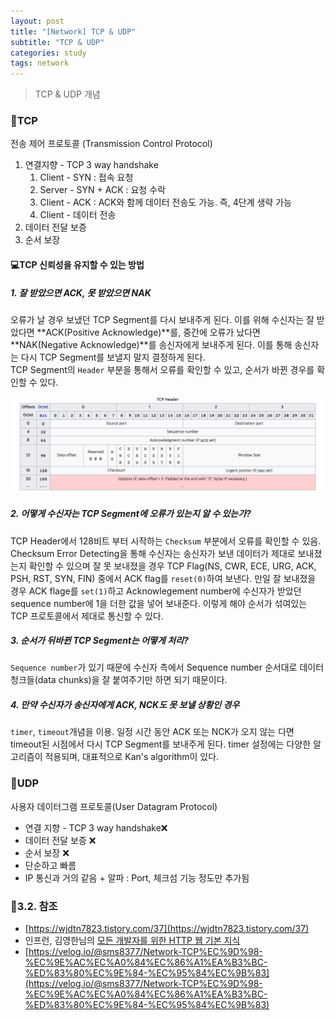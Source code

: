 ```yaml
---
layout: post
title: "[Network] TCP & UDP"
subtitle: "TCP & UDP"
categories: study
tags: network
---
```


> TCP & UDP 개념

### 🚀TCP
전송 제어 프로토콜 (Transmission Control Protocol)  
1. 연결지향 - TCP 3 way handshake  
    1. Client - SYN : 접속 요청  
    2. Server - SYN + ACK : 요청 수락  
    3. Client - ACK : ACK와 함께 데이터 전송도 가능. 즉, 4단계 생략 가능  
    4. Client - 데이터 전송
2. 데이터 전달 보증
3. 순서 보장

#### 💻TCP 신뢰성을 유지할 수 있는 방법
##### 1. 잘 받았으면 ACK, 못 받았으면 NAK
오류가 날 경우 보냈던 TCP Segment를 다시 보내주게 된다. 이를 위해 수신자는 잘 받았다면 **ACK(Positive Acknowledge)**를, 중간에 오류가 났다면 **NAK(Negative Acknowledge)**를 송신자에게 보내주게 된다. 이를 통해 송신자는 다시 TCP Segment를 보낼지 말지 결정하게 된다.  
TCP Segment의 `Header` 부분을 통해서 오류를 확인할 수 있고, 순서가 바뀐 경우를 확인할 수 있다.

![tcp-header](/assets/img/network/tcp_header.png)

##### 2. 어떻게 수신자는 TCP Segment에 오류가 있는지 알 수 있는가?
TCP Header에서 128비트 부터 시작하는 `Checksum` 부분에서 오류를 확인할 수 있음. Checksum Error Detecting을 통해 수신자는 송신자가 보낸 데이터가 제대로 보내졌는지 확인할 수 있으며 잘 못 보내졌을 경우 TCP Flag(NS, CWR, ECE, URG, ACK, PSH, RST, SYN, FIN) 중에서 ACK flag를 `reset(0)`하여 보낸다. 만일 잘 보내졌을 경우 ACK flage를 `set(1)`하고 Acknowlegement number에 수신자가 받았던 sequence number에 1을 더한 값을 넣어 보내준다. 이렇게 해야 순서가 섞여있는 TCP 프로토콜에서 제대로 통신할 수 있다.

##### 3. 순서가 뒤바뀐 TCP Segment는 어떻게 처리?
`Sequence number`가 있기 때문에 수신자 측에서 Sequence number 순서대로 데이터 청크들(data chunks)을 잘 붙여주기만 하면 되기 때문이다.

##### 4. 만약 수신자가 송신자에게 ACK, NCK도 못 보낼 상황인 경우
`timer`, `timeout`개념을 이용. 일정 시간 동안 ACK 또는 NCK가 오지 않는 다면 timeout된 시점에서 다시 TCP Segment를 보내주게 된다. timer 설정에는 다양한 알고리즘이 적용되며, 대표적으로 Kan's algorithm이 있다.

### 🚀UDP
사용자 데이터그램 프로토콜(User Datagram Protocol)  
- 연결 지향 - TCP 3 way handshake❌
- 데이터 전달 보증 ❌
- 순서 보장 ❌
- 단순하고 빠름
- IP 통신과 거의 같음 + 알파 : Port, 체크섬 기능 정도만 추가됨

### 🚀3.2. 참조
- [https://wjdtn7823.tistory.com/37](https://wjdtn7823.tistory.com/37)
- 인프런, 김영한님의 [모든 개발자를 위한 HTTP 웹 기본 지식](https://www.inflearn.com/course/http-%EC%9B%B9-%EB%84%A4%ED%8A%B8%EC%9B%8C%ED%81%AC#)
- [https://velog.io/@sms8377/Network-TCP%EC%9D%98-%EC%9E%AC%EC%A0%84%EC%86%A1%EA%B3%BC-%ED%83%80%EC%9E%84-%EC%95%84%EC%9B%83](https://velog.io/@sms8377/Network-TCP%EC%9D%98-%EC%9E%AC%EC%A0%84%EC%86%A1%EA%B3%BC-%ED%83%80%EC%9E%84-%EC%95%84%EC%9B%83)